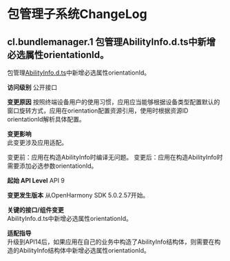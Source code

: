 # 包管理子系统ChangeLog

## cl.bundlemanager.1 包管理AbilityInfo.d.ts中新增必选属性orientationId。

包管理[AbilityInfo.d.ts](https://gitee.com/openharmony/interface_sdk-js/blob/master/api/bundleManager/AbilityInfo.d.ts)中新增必选属性orientationId。

**访问级别**
公开接口

**变更原因**
按照终端设备用户的使用习惯，应用应当能够根据设备类型配置默认的窗口旋转方式，应用在orientation配置资源引用，使用时根据资源ID orientationId解析具体配置。

**变更影响**<br>
此变更涉及应用适配。

变更前：应用在构造AbilityInfo时编译无问题。
变更后：应用在构造AbilityInfo时需要添加必选参数orientationId。

**起始 API Level**
API 9

**变更发生版本**
从OpenHarmony SDK 5.0.2.57开始。

**关键的接口/组件变更**<br>
AbilityInfo.d.ts中新增必选属性orientationId。

**适配指导**<br>
升级到API14后，如果应用在自己的业务中构造了AbilityInfo结构体，则需要在构造的AbilityInfo结构体中新增必选属性orientationId。